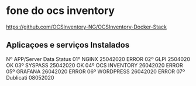 # fone do ocs inventory
https://github.com/OCSInventory-NG/OCSInventory-Docker-Stack

## Aplicaçoes e serviços Instalados
Nº    APP/Server         Data       Status
01º   NGINX             25042020    ERROR
02º   GLPI              2504020    OK
03º   SYSPASS           25042020    OK
04º   OCS INVENTORY     26042020    ERROR
05º   GRAFANA           26042020    ERROR
06º   WORDPRESS         26042020    ERROR
07º   Dublicati         08052020